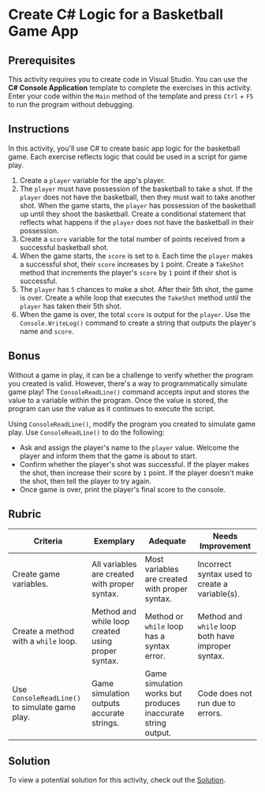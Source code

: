 # Create C# Logic for a Basketball Game App

## Prerequisites

This activity requires you to create code in Visual Studio. You can use the **C# Console Application** template to complete the exercises in this activity. Enter your code within the `Main` method of the template and press `Ctrl` + `F5` to run the program without debugging.

## Instructions

In this activity, you'll use C# to create basic app logic for the basketball game. Each exercise reflects logic that could be used in a script for game play.

1. Create a `player` variable for the app's player.
1. The `player` must have possession of the basketball to take a shot. If the `player` does not have the basketball, then they must wait to take another shot. When the game starts, the `player` has possession of the basketball up until they shoot the basketball. Create a conditional statement that reflects what happens if the `player` does not have the basketball in their possession.
1. Create a `score` variable for the total number of points received from a successful basketball shot.
1. When the game starts, the `score` is set to `0`. Each time the `player` makes a successful shot, their `score` increases by `1` point. Create a `TakeShot` method that increments the player's `score` by `1` point if their shot is successful.
1. The `player` has `5` chances to make a shot. After their 5th shot, the game is over. Create a while loop that executes the `TakeShot` method until the `player` has taken their 5th shot.
1. When the game is over, the total `score` is output for the `player`. Use the `Console.WriteLog()` command to create a string that outputs the player's name and `score`.

## Bonus

Without a game in play, it can be a challenge to verify whether the program you created is valid. However, there's a way to programmatically simulate game play! The `ConsoleReadLine()` command accepts input and stores the value to a variable within the program. Once the value is stored, the program can use the value as it continues to execute the script.

Using `ConsoleReadLine()`, modify the program you created to simulate game play. Use `ConsoleReadLine()` to do the following:

- Ask and assign the player's name to the `player` value. Welcome the player and inform them that the game is about to start.
- Confirm whether the player's shot was successful. If the player makes the shot, then increase their score by `1` point. If the player doesn't make the shot, then tell the player to try again.
- Once game is over, print the player's final score to the console.

## Rubric

| Criteria | Exemplary | Adequate | Needs Improvement |
| -------- | --------- | -------- | ----------------- |
|Create game variables.          |All variables are created with proper syntax.           |Most variables are created with proper syntax.           |Incorrect syntax used to create a variable(s).                   |
|Create a method with a `while` loop.          |Method and while loop created using proper syntax.           |Method or `while` loop has a syntax error.          |Method and `while` loop both have improper syntax.                   |
|Use `ConsoleReadLine()` to simulate game play.          |Game simulation outputs accurate strings.           |Game simulation works but produces inaccurate string output.           |Code does not run due to errors.                   |

## Solution

To view a potential solution for this activity, check out the [Solution](/5-c-sharp-foundations/assignment-solution.md).
